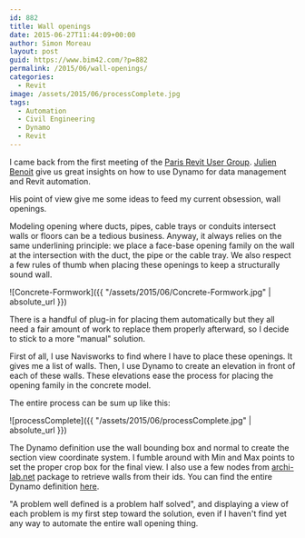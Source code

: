 ```yaml
---
id: 882
title: Wall openings
date: 2015-06-27T11:44:09+00:00
author: Simon Moreau
layout: post
guid: https://www.bim42.com/?p=882
permalink: /2015/06/wall-openings/
categories:
  - Revit
image: /assets/2015/06/processComplete.jpg
tags:
  - Automation
  - Civil Engineering
  - Dynamo
  - Revit
---
```

I came back from the first meeting of the [Paris Revit User Group](http://paris-rug.fr/). [Julien Benoit](https://twitter.com/jbenoit44) give us great insights on how to use Dynamo for data management and Revit automation.

His point of view give me some ideas to feed my current obsession, wall openings.

Modeling opening where ducts, pipes, cable trays or conduits intersect walls or floors can be a tedious business. Anyway, it always relies on the same underlining principle: we place a face-base opening family on the wall at the intersection with the duct, the pipe or the cable tray. We also respect a few rules of thumb when placing these openings to keep a structurally sound wall.

![Concrete-Formwork]({{ "/assets/2015/06/Concrete-Formwork.jpg" | absolute_url }})

There is a handful of plug-in for placing them automatically but they all need a fair amount of work to replace them properly afterward, so I decide to stick to a more "manual" solution.

First of all, I use Navisworks to find where I have to place these openings. It gives me a list of walls. Then, I use Dynamo to create an elevation in front of each of these walls. These elevations ease the process for placing the opening family in the concrete model.

The entire process can be sum up like this:

![processComplete]({{ "/assets/2015/06/processComplete.jpg" | absolute_url }})

The Dynamo definition use the wall bounding box and normal to create the section view coordinate system. I fumble around with Min and Max points to set the proper crop box for the final view. I also use a few nodes from [archi-lab.net](http://archi-lab.net/) package to retrieve walls from their ids. You can find the entire Dynamo definition [here](https://www.bim42.com/wp-content/uploads/2015/06/viewsection.zip).

"A problem well defined is a problem half solved", and displaying a view of each problem is my first step toward the solution, even if I haven't find yet any way to automate the entire wall opening thing.